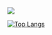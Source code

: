 <img src="https://media.giphy.com/media/11XxC0wD3jVSCI/giphy.gif" />
  
  
[![Top Langs](https://github-readme-stats.vercel.app/api/top-langs/?username=randompiche&hide=css)](https://github.com/anuraghazra/github-readme-stats)
